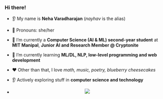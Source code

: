 ### Hi there!
* 👂 My name is **Neha Varadharajan** (*nayhav* is the alias)
* 👩 Pronouns: she/her
* 🔭 I’m currently a **Computer Science (AI & ML) second-year student** at **MIT Manipal**, **Junior AI and Research Member @ Cryptonite**
* 🌱 I’m currently learning **ML/DL, NLP, low-level programming and web development**
* ❤️ Other than that, I love *math, music, poetry, blueberry cheesecakes*
* 👂 Actively exploring stuff in **computer science and technology**

* <p align="center">
  <a href="https://spotify-github-profile.kittinanx.com/api/view?uid=fxel1c7erq638bbh6usr4k174&redirect=true">
    <img src="https://spotify-github-profile.kittinanx.com/api/view?uid=fxel1c7erq638bbh6usr4k174&cover_image=true&theme=novatorem&show_offline=true&background_color=121212&interchange=false">
  </a>
</p>
